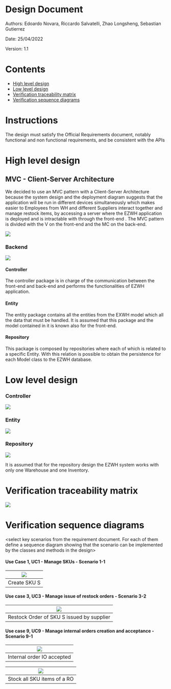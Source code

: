 # Design Document

Authors: Edoardo Novara, Riccardo Salvatelli, Zhao Longsheng, Sebastian Gutierrez

Date: 25/04/2022

Version: 1.1

# Contents

- [High level design](#package-diagram)
- [Low level design](#class-diagram)
- [Verification traceability matrix](#verification-traceability-matrix)
- [Verification sequence diagrams](#verification-sequence-diagrams)

# Instructions

The design must satisfy the Official Requirements document, notably functional and non functional requirements, and be consistent with the APIs

# High level design

## **MVC - Client-Server Architecture**

We decided to use an MVC pattern with a Client-Server Architecture because the system design and the deployment diagram suggests that the application will be run in different devices simultaneously which makes easier to Employees from WH and different Suppliers interact together and manage restock items, by accessing a server where the EZWH application is deployed and is intractable with through the front-end . The MVC pattern is divided with the V on the front-end and the MC on the back-end.

![](images/Architecture.PNG)

### **Backend**

![](images/Backend.PNG)

#### Controller

The controller package is in charge of the communication between the front-end and back-end and performs the functionalities of EZWH application.

#### Entity

The entity package contains all the entities from the EXWH model which all the data that must be handled. It is assumed that this package and the model contained in it is known also for the front-end.

#### Repository

This package is composed by repositories where each of which is related to a specific Entity. With this relation is possible to obtain the persistence for each Model class to the EZWH database.

# Low level design

### Controller

![](images/Controller%20class%20diagram.jpg)

### Entity

![](images/Entity%20class%20diagram.jpg)

### Repository

![](images/Repository%20class%20diagram.jpg)

It is assumed that for the repository design the EZWH system works with only one Warehouse and one Inventory.

# Verification traceability matrix

![](images/TraceabilityMatrix.png)

# Verification sequence diagrams

\<select key scenarios from the requirement document. For each of them define a sequence diagram showing that the scenario can be implemented by the classes and methods in the design>
#### Use Case 1, UC1 - Manage SKUs - Scenario 1-1
| ![](images/SeqDiag_S1.1.jpg) |
| :------------------------------------------: |
|  Create SKU S   |

#### Use case 3, UC3 - Manage issue of restock orders - Scenario 3-2
| ![](images/Sequence_Diagram_Scenario3-2.png) |
| :------------------------------------------: |
|  Restock Order of SKU S issued by supplier   |

#### Use case 9, UC9 - Manage internal orders creation and acceptance - Scenario 9-1

| ![](images/Internal%20Order%20IO%20accepted%20Sequence%20Diagram.jpg) |
| :-------------------------------------------------------------------: |
|                      Internal order IO accepted                       |

| ![](images/Sequence%20Diagram%205.3.1.jpg) |
| :----------------------------------------: |
|        Stock all SKU items of a RO         |
